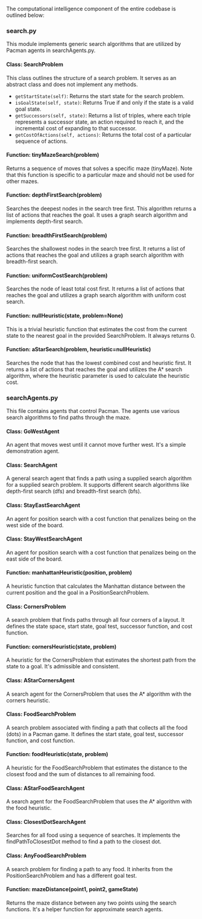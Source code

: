 <!DOCTYPE html>
<html lang="en">
<head>
<meta charset="UTF-8">
<meta name="viewport" content="width=device-width, initial-scale=1.0">
<title>Search Algorithms README</title>
</head>
<body>
<p>The computational intelligence component of the entire codebase is outlined below:</p>

<h3>search.py</h3>

<p>This module implements generic search algorithms that are utilized by Pacman agents in searchAgents.py.</p>

<h4>Class: SearchProblem</h4>

<p>This class outlines the structure of a search problem. It serves as an abstract class and does not implement any methods.</p>

<ul>
  <li><code>getStartState(self)</code>: Returns the start state for the search problem.</li>
  <li><code>isGoalState(self, state)</code>: Returns True if and only if the state is a valid goal state.</li>
  <li><code>getSuccessors(self, state)</code>: Returns a list of triples, where each triple represents a successor state, an action required to reach it, and the incremental cost of expanding to that successor.</li>
  <li><code>getCostOfActions(self, actions)</code>: Returns the total cost of a particular sequence of actions.</li>
</ul>

<h4>Function: tinyMazeSearch(problem)</h4>

<p>Returns a sequence of moves that solves a specific maze (tinyMaze). Note that this function is specific to a particular maze and should not be used for other mazes.</p>

<h4>Function: depthFirstSearch(problem)</h4>

<p>Searches the deepest nodes in the search tree first. This algorithm returns a list of actions that reaches the goal. It uses a graph search algorithm and implements depth-first search.</p>

<h4>Function: breadthFirstSearch(problem)</h4>

<p>Searches the shallowest nodes in the search tree first. It returns a list of actions that reaches the goal and utilizes a graph search algorithm with breadth-first search.</p>

<h4>Function: uniformCostSearch(problem)</h4>

<p>Searches the node of least total cost first. It returns a list of actions that reaches the goal and utilizes a graph search algorithm with uniform cost search.</p>

<h4>Function: nullHeuristic(state, problem=None)</h4>

<p>This is a trivial heuristic function that estimates the cost from the current state to the nearest goal in the provided SearchProblem. It always returns 0.</p>

<h4>Function: aStarSearch(problem, heuristic=nullHeuristic)</h4>

<p>Searches the node that has the lowest combined cost and heuristic first. It returns a list of actions that reaches the goal and utilizes the A* search algorithm, where the heuristic parameter is used to calculate the heuristic cost.</p>

<h3>searchAgents.py</h3>

<p>This file contains agents that control Pacman. The agents use various search algorithms to find paths through the maze.</p>

<h4>Class: GoWestAgent</h4>

<p>An agent that moves west until it cannot move further west. It's a simple demonstration agent.</p>

<h4>Class: SearchAgent</h4>

<p>A general search agent that finds a path using a supplied search algorithm for a supplied search problem. It supports different search algorithms like depth-first search (dfs) and breadth-first search (bfs).</p>

<h4>Class: StayEastSearchAgent</h4>

<p>An agent for position search with a cost function that penalizes being on the west side of the board.</p>

<h4>Class: StayWestSearchAgent</h4>

<p>An agent for position search with a cost function that penalizes being on the east side of the board.</p>

<h4>Function: manhattanHeuristic(position, problem)</h4>

<p>A heuristic function that calculates the Manhattan distance between the current position and the goal in a PositionSearchProblem.</p>

<h4>Class: CornersProblem</h4>

<p>A search problem that finds paths through all four corners of a layout. It defines the state space, start state, goal test, successor function, and cost function.</p>

<h4>Function: cornersHeuristic(state, problem)</h4>

<p>A heuristic for the CornersProblem that estimates the shortest path from the state to a goal. It's admissible and consistent.</p>

<h4>Class: AStarCornersAgent</h4>

<p>A search agent for the CornersProblem that uses the A* algorithm with the corners heuristic.</p>

<h4>Class: FoodSearchProblem</h4>

<p>A search problem associated with finding a path that collects all the food (dots) in a Pacman game. It defines the start state, goal test, successor function, and cost function.</p>

<h4>Function: foodHeuristic(state, problem)</h4>

<p>A heuristic for the FoodSearchProblem that estimates the distance to the closest food and the sum of distances to all remaining food.</p>

<h4>Class: AStarFoodSearchAgent</h4>

<p>A search agent for the FoodSearchProblem that uses the A* algorithm with the food heuristic.</p>

<h4>Class: ClosestDotSearchAgent</h4>

<p>Searches for all food using a sequence of searches. It implements the findPathToClosestDot method to find a path to the closest dot.</p>

<h4>Class: AnyFoodSearchProblem</h4>

<p>A search problem for finding a path to any food. It inherits from the PositionSearchProblem and has a different goal test.</p>

<h4>Function: mazeDistance(point1, point2, gameState)</h4>

<p>Returns the maze distance between any two points using the search functions. It's a helper function for approximate search agents.</p>

</body>
</html>
